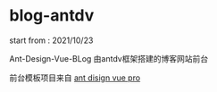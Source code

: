 # blog-antdv

start from : 2021/10/23

Ant-Design-Vue-BLog 由antdv框架搭建的博客网站前台

前台模板项目来自 [ant disign vue pro](https://github.com/vueComponent/ant-design-vue-pro.git)
